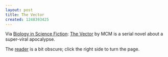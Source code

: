 ```yaml
---
layout: post
title: The Vector
created: 1248393425
---
```

Via [Biology in Science Fiction](http://sciencefictionbiology.blogspot.com/2009/07/serialized-fiction-vector.html):  [The Vector](http://1889.ca/2009/07/the-vector-6-to-go.html) by MCM is a serial novel about a super-viral apocalypse.

The [reader](http://read.1889.ca/vector/en/1) is a bit obscure; click the right side to turn the page.
